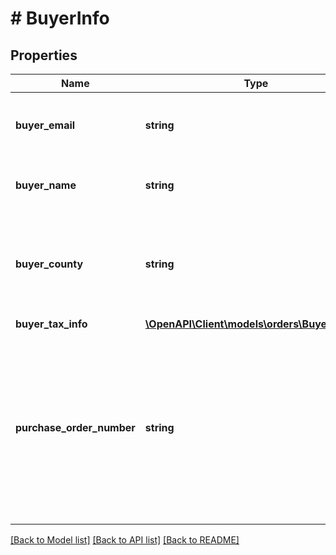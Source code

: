 # # BuyerInfo

## Properties

Name | Type | Description | Notes
------------ | ------------- | ------------- | -------------
**buyer_email** | **string** | The anonymized email address of the buyer. | [optional]
**buyer_name** | **string** | The buyer name or the recipient name. | [optional]
**buyer_county** | **string** | The county of the buyer.  **Note**: This attribute is only available in the Brazil marketplace. | [optional]
**buyer_tax_info** | [**\OpenAPI\Client\models\orders\BuyerTaxInfo**](BuyerTaxInfo.md) |  | [optional]
**purchase_order_number** | **string** | The purchase order (PO) number entered by the buyer at checkout. Only returned for orders where the buyer entered a PO number at checkout. | [optional]

[[Back to Model list]](../../README.md#models) [[Back to API list]](../../README.md#endpoints) [[Back to README]](../../README.md)
